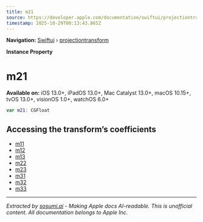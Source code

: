```yaml
---
title: m21
source: https://developer.apple.com/documentation/swiftui/projectiontransform/m21
timestamp: 2025-10-29T00:13:43.865Z
---
```


**Navigation:** [Swiftui](/documentation/swiftui) › [projectiontransform](/documentation/swiftui/projectiontransform)

**Instance Property**

# m21

**Available on:** iOS 13.0+, iPadOS 13.0+, Mac Catalyst 13.0+, macOS 10.15+, tvOS 13.0+, visionOS 1.0+, watchOS 6.0+

```swift
var m21: CGFloat
```

## Accessing the transform’s coefficients

- [m11](/documentation/swiftui/projectiontransform/m11)
- [m12](/documentation/swiftui/projectiontransform/m12)
- [m13](/documentation/swiftui/projectiontransform/m13)
- [m22](/documentation/swiftui/projectiontransform/m22)
- [m23](/documentation/swiftui/projectiontransform/m23)
- [m31](/documentation/swiftui/projectiontransform/m31)
- [m32](/documentation/swiftui/projectiontransform/m32)
- [m33](/documentation/swiftui/projectiontransform/m33)

---

*Extracted by [sosumi.ai](https://sosumi.ai) - Making Apple docs AI-readable.*
*This is unofficial content. All documentation belongs to Apple Inc.*
